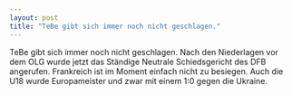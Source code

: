 ```yaml
---
layout: post
title: "TeBe gibt sich immer noch nicht geschlagen."
---
```


TeBe gibt sich immer noch nicht geschlagen. Nach den Niederlagen vor dem OLG wurde jetzt das Ständige Neutrale Schiedsgericht des DFB angerufen. Frankreich ist im Moment einfach nicht zu besiegen. Auch die U18 wurde Europameister und zwar mit einem 1:0 gegen die Ukraine.

